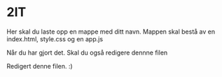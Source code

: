 # 2IT

Her skal du laste opp en mappe med ditt navn. Mappen skal bestå av en index.html, style.css og en app.js

Når du har gjort det. Skal du også redigere dennne filen

Redigert denne filen. :)